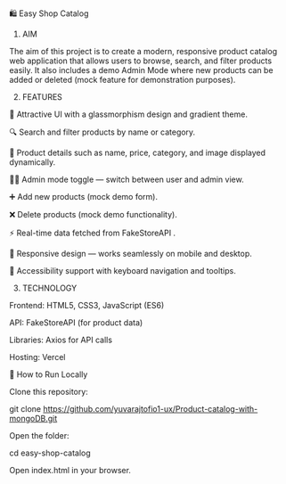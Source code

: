 🛍️ Easy Shop Catalog
1. AIM

The aim of this project is to create a modern, responsive product catalog web application that allows users to browse, search, and filter products easily.
It also includes a demo Admin Mode where new products can be added or deleted (mock feature for demonstration purposes).

2. FEATURES

🌈 Attractive UI with a glassmorphism design and gradient theme.

🔍 Search and filter products by name or category.

🧾 Product details such as name, price, category, and image displayed dynamically.

👨‍💼 Admin mode toggle — switch between user and admin view.

➕ Add new products (mock demo form).

❌ Delete products (mock demo functionality).

⚡ Real-time data fetched from FakeStoreAPI
.

📱 Responsive design — works seamlessly on mobile and desktop.

🧠 Accessibility support with keyboard navigation and tooltips.

3. TECHNOLOGY

Frontend: HTML5, CSS3, JavaScript (ES6)

API: FakeStoreAPI
 (for product data)

Libraries: Axios
 for API calls

Hosting: Vercel

🧩 How to Run Locally

Clone this repository:

git clone https://github.com/yuvarajtofio1-ux/Product-catalog-with-mongoDB.git


Open the folder:

cd easy-shop-catalog


Open index.html in your browser.
